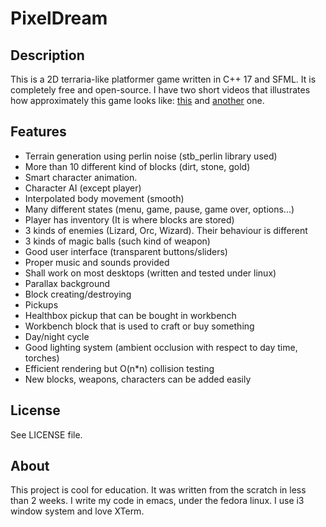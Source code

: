 # PixelDream

## Description
This is a 2D terraria-like platformer game written in C++ 17 and SFML. It is completely free and open-source.
I have two short videos that illustrates how approximately this game looks like: [this](https://www.youtube.com/watch?v=YeXvfHxs7pc) and [another](https://www.youtube.com/watch?v=zkJQg86SbBU) one.

## Features
* Terrain generation using perlin noise (stb_perlin library used)
* More than 10 different kind of blocks (dirt, stone, gold)
* Smart character animation.
* Character AI (except player)
* Interpolated body movement (smooth)
* Many different states (menu, game, pause, game over, options...)
* Player has inventory (It is where blocks are stored)
* 3 kinds of enemies (Lizard, Orc, Wizard). Their behaviour is different
* 3 kinds of magic balls (such kind of weapon)
* Good user interface (transparent buttons/sliders)
* Proper music and sounds provided
* Shall work on most desktops (written and tested under linux)
* Parallax background
* Block creating/destroying
* Pickups
* Healthbox pickup that can be bought in workbench
* Workbench block that is used to craft or buy something
* Day/night cycle
* Good lighting system (ambient occlusion with respect to day time, torches)
* Efficient rendering but O(n*n) collision testing
* New blocks, weapons, characters can be added easily

## License
See LICENSE file.

## About
This project is cool for education. It was written from the scratch in less than 2 weeks.
I write my code in emacs, under the fedora linux. I use i3 window system and love XTerm.

